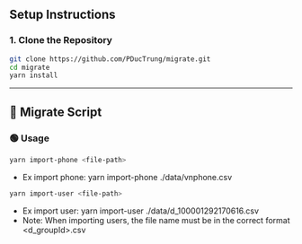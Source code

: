 ## Setup Instructions

### 1. Clone the Repository
```bash
git clone https://github.com/PDucTrung/migrate.git
cd migrate
yarn install
```

---

## 📅 Migrate Script

### 🟢 **Usage**
```bash
yarn import-phone <file-path>

```
- Ex import phone: yarn import-phone ./data/vnphone.csv


```bash
yarn import-user <file-path>

```
- Ex import user: yarn import-user ./data/d_100001292170616.csv
- Note: When importing users, the file name must be in the correct format <d_groupId>.csv

